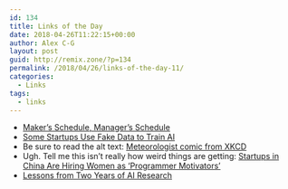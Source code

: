 ```yaml
---
id: 134
title: Links of the Day
date: 2018-04-26T11:22:15+00:00
author: Alex C-G
layout: post
guid: http://remix.zone/?p=134
permalink: /2018/04/26/links-of-the-day-11/
categories:
  - Links
tags:
  - links
---
```

  * [Maker&#8217;s Schedule, Manager&#8217;s Schedule](http://paulgraham.com/makersschedule.html)
  * [Some Startups Use Fake Data to Train AI](https://www.wired.com/story/some-startups-use-fake-data-to-train-ai/)
  * Be sure to read the alt text: [Meteorologist comic from XKCD](https://xkcd.com/1985/)
  * Ugh. Tell me this isn&#8217;t really how weird things are getting: [Startups in China Are Hiring Women as &#8216;Programmer Motivators&#8217;](https://gizmodo.com/startups-in-china-are-hiring-women-as-programmer-motiv-1825529335)
  * [Lessons from Two Years of AI Research](http://web.mit.edu/tslvr/www/lessons_two_years.html)